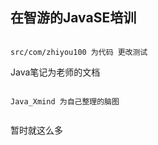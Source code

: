 ## 在智游的JavaSE培训

```

src/com/zhiyou100 为代码 更改测试

```
Java笔记为老师的文档

```

Java_Xmind 为自己整理的脑图


```

暂时就这么多
